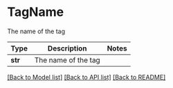 # TagName

The name of the tag

Type | Description | Notes
------------- | ------------- | -------------
**str** | The name of the tag | 

[[Back to Model list]](../README.md#documentation-for-models) [[Back to API list]](../README.md#documentation-for-api-endpoints) [[Back to README]](../README.md)

